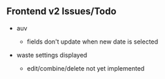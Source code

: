## Frontend v2 Issues/Todo

* auv
    - fields don't update when new date is selected

* waste settings displayed
    - edit/combine/delete not yet implemented
